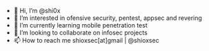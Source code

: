 - 👋 Hi, I’m @shi0x
- 👀 I’m interested in ofensive security, pentest, appsec and revering
- 🌱 I’m currently learning mobile penetration test 
- 💞️ I’m looking to collaborate on infosec projects 
- 📫 How to reach me shioxsec[at]gmail | @shioxsec


